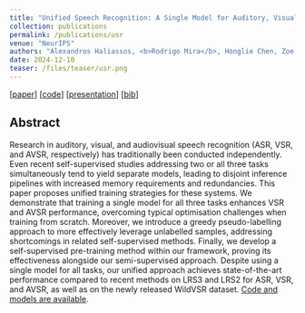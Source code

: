 ```yaml
---
title: "Unified Speech Recognition: A Single Model for Auditory, Visual, and Audiovisual Inputs"
collection: publications
permalink: /publications/usr
venue: "NeurIPS"
authors: "Alexandros Haliassos, <b>Rodrigo Mira</b>, Honglie Chen, Zoe Landgraf, Stavros Petridis, Maja Pantic"
date: 2024-12-10
teaser: /files/teaser/usr.png
---
```

[[paper](https://proceedings.neurips.cc/paper_files/paper/2024/file/fc69c48e41f7143e2e570f68c0b0951c-Paper-Conference.pdf)] [[code](https://github.com/ahaliassos/usr)] [[presentation](https://neurips.cc/virtual/2024/poster/93199)] [[bib](/files/bib/usr.bib)]

## Abstract
Research in auditory, visual, and audiovisual speech recognition (ASR, VSR, and AVSR, respectively) has traditionally been conducted independently. Even recent self-supervised studies addressing two or all three tasks simultaneously tend to yield separate models, leading to disjoint inference pipelines with increased memory requirements and redundancies. This paper proposes unified training strategies for these systems. We demonstrate that training a single model for all three tasks enhances VSR and AVSR performance, overcoming typical optimisation challenges when training from scratch. Moreover, we introduce a greedy pseudo-labelling approach to more effectively leverage unlabelled samples, addressing shortcomings in related self-supervised methods. Finally, we develop a self-supervised pre-training method within our framework, proving its effectiveness alongside our semi-supervised approach. Despite using a single model for all tasks, our unified approach achieves state-of-the-art performance compared to recent methods on LRS3 and LRS2 for ASR, VSR, and AVSR, as well as on the newly released WildVSR dataset. [Code and models are available](https://github.com/ahaliassos/usr).